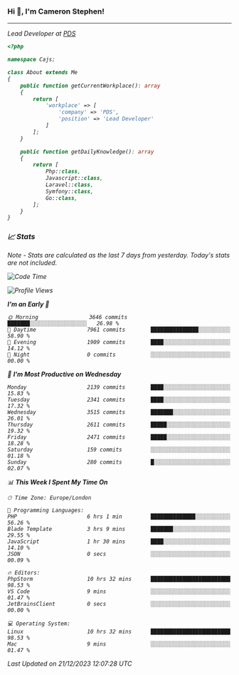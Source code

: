### Hi 👋, I'm Cameron Stephen!
<hr>
<p><em>Lead Developer at <a href="https://prindatasolutions.co.uk">PDS</a></p>


```php
<?php

namespace Cajs;

class About extends Me
{
    public function getCurrentWorkplace(): array
    {
        return [
            'workplace' => [
                'company' => 'PDS',
                'position' => 'Lead Developer'
            ]
        ];
    }

    public function getDailyKnowledge(): array
    {
        return [
            Php::class,
            Javascript::class,
            Laravel::class,
            Symfony::class,
            Go::class,
        ];
    }
}
```

### 📈 Stats
<p><em>Note - Stats are calculated as the last 7 days from yesterday. Today's stats are not included.</em></p>


<!--START_SECTION:waka-->
![Code Time](http://img.shields.io/badge/Code%20Time-3%2C642%20hrs%2050%20mins-blue)

![Profile Views](http://img.shields.io/badge/Profile%20Views-0-blue)

**I'm an Early 🐤** 

```text
🌞 Morning                3646 commits        ███████░░░░░░░░░░░░░░░░░░   26.98 % 
🌆 Daytime                7961 commits        ███████████████░░░░░░░░░░   58.90 % 
🌃 Evening                1909 commits        ████░░░░░░░░░░░░░░░░░░░░░   14.12 % 
🌙 Night                  0 commits           ░░░░░░░░░░░░░░░░░░░░░░░░░   00.00 % 
```
📅 **I'm Most Productive on Wednesday** 

```text
Monday                   2139 commits        ████░░░░░░░░░░░░░░░░░░░░░   15.83 % 
Tuesday                  2341 commits        ████░░░░░░░░░░░░░░░░░░░░░   17.32 % 
Wednesday                3515 commits        ███████░░░░░░░░░░░░░░░░░░   26.01 % 
Thursday                 2611 commits        █████░░░░░░░░░░░░░░░░░░░░   19.32 % 
Friday                   2471 commits        █████░░░░░░░░░░░░░░░░░░░░   18.28 % 
Saturday                 159 commits         ░░░░░░░░░░░░░░░░░░░░░░░░░   01.18 % 
Sunday                   280 commits         █░░░░░░░░░░░░░░░░░░░░░░░░   02.07 % 
```


📊 **This Week I Spent My Time On** 

```text
🕑︎ Time Zone: Europe/London

💬 Programming Languages: 
PHP                      6 hrs 1 min         ██████████████░░░░░░░░░░░   56.26 % 
Blade Template           3 hrs 9 mins        ███████░░░░░░░░░░░░░░░░░░   29.55 % 
JavaScript               1 hr 30 mins        ████░░░░░░░░░░░░░░░░░░░░░   14.10 % 
JSON                     0 secs              ░░░░░░░░░░░░░░░░░░░░░░░░░   00.09 % 

🔥 Editors: 
PhpStorm                 10 hrs 32 mins      █████████████████████████   98.53 % 
VS Code                  9 mins              ░░░░░░░░░░░░░░░░░░░░░░░░░   01.47 % 
JetBrainsClient          0 secs              ░░░░░░░░░░░░░░░░░░░░░░░░░   00.00 % 

💻 Operating System: 
Linux                    10 hrs 32 mins      █████████████████████████   98.53 % 
Mac                      9 mins              ░░░░░░░░░░░░░░░░░░░░░░░░░   01.47 % 
```


 Last Updated on 21/12/2023 12:07:28 UTC
<!--END_SECTION:waka-->

